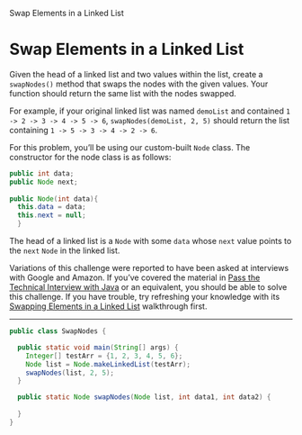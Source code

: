 Swap Elements in a Linked List

# Swap Elements in a Linked List
Given the head of a linked list and two values within the list, create a `swapNodes()` method that swaps the nodes with the given values. Your function should return the same list with the nodes swapped.

For example, if your original linked list was named `demoList` and contained `1 -> 2 -> 3 -> 4 -> 5 -> 6`, `swapNodes(demoList, 2, 5)` should return the list containing `1 -> 5 -> 3 -> 4 -> 2 -> 6`.

For this problem, you’ll be using our custom-built `Node` class. The constructor for the node class is as follows:

```Java
public int data;
public Node next;
 
public Node(int data){
  this.data = data;
  this.next = null;
  }
```

The head of a linked list is a `Node` with some `data` whose `next` value points to the `next` `Node` in the linked list.

Variations of this challenge were reported to have been asked at interviews with Google and Amazon. If you’ve covered the material in [Pass the Technical Interview with Java](https://www.codecademy.com/learn/paths/pass-the-technical-interview-with-java) or an equivalent, you should be able to solve this challenge. If you have trouble, try refreshing your knowledge with its [Swapping Elements in a Linked List](https://www.codecademy.com/paths/pass-the-technical-interview-with-java/tracks/linear-data-structures-java/modules/linked-list-practice-java/articles/swapping-elements-in-a-linked-list-java) walkthrough first.

---

```Java
public class SwapNodes {

  public static void main(String[] args) {
    Integer[] testArr = {1, 2, 3, 4, 5, 6};
    Node list = Node.makeLinkedList(testArr);
    swapNodes(list, 2, 5);
  }

  public static Node swapNodes(Node list, int data1, int data2) {
    
  }
}
```